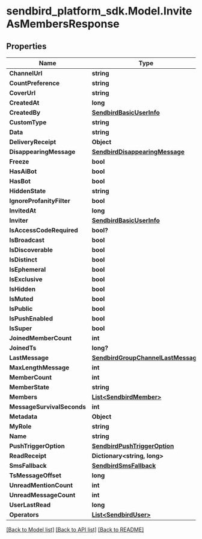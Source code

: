 
# sendbird_platform_sdk.Model.InviteAsMembersResponse

## Properties

Name | Type | Description | Notes
------------ | ------------- | ------------- | -------------
**ChannelUrl** | **string** |  | 
**CountPreference** | **string** |  | [optional] 
**CoverUrl** | **string** |  | [optional] 
**CreatedAt** | **long** |  | [optional] 
**CreatedBy** | [**SendbirdBasicUserInfo**](SendbirdBasicUserInfo.md) |  | [optional] 
**CustomType** | **string** |  | [optional] 
**Data** | **string** |  | [optional] 
**DeliveryReceipt** | **Object** |  | [optional] 
**DisappearingMessage** | [**SendbirdDisappearingMessage**](SendbirdDisappearingMessage.md) |  | [optional] 
**Freeze** | **bool** |  | [optional] 
**HasAiBot** | **bool** |  | [optional] 
**HasBot** | **bool** |  | [optional] 
**HiddenState** | **string** |  | [optional] 
**IgnoreProfanityFilter** | **bool** |  | [optional] 
**InvitedAt** | **long** |  | [optional] 
**Inviter** | [**SendbirdBasicUserInfo**](SendbirdBasicUserInfo.md) |  | [optional] 
**IsAccessCodeRequired** | **bool?** |  | [optional] 
**IsBroadcast** | **bool** |  | [optional] 
**IsDiscoverable** | **bool** |  | [optional] 
**IsDistinct** | **bool** |  | [optional] 
**IsEphemeral** | **bool** |  | [optional] 
**IsExclusive** | **bool** |  | [optional] 
**IsHidden** | **bool** |  | [optional] 
**IsMuted** | **bool** |  | [optional] 
**IsPublic** | **bool** |  | [optional] 
**IsPushEnabled** | **bool** |  | [optional] 
**IsSuper** | **bool** |  | [optional] 
**JoinedMemberCount** | **int** |  | [optional] 
**JoinedTs** | **long?** |  | [optional] 
**LastMessage** | [**SendbirdGroupChannelLastMessage**](SendbirdGroupChannelLastMessage.md) |  | [optional] 
**MaxLengthMessage** | **int** |  | [optional] 
**MemberCount** | **int** |  | [optional] 
**MemberState** | **string** |  | [optional] 
**Members** | [**List&lt;SendbirdMember&gt;**](SendbirdMember.md) |  | [optional] 
**MessageSurvivalSeconds** | **int** |  | [optional] 
**Metadata** | **Object** |  | [optional] 
**MyRole** | **string** |  | [optional] 
**Name** | **string** |  | [optional] 
**PushTriggerOption** | [**SendbirdPushTriggerOption**](SendbirdPushTriggerOption.md) |  | [optional] 
**ReadReceipt** | **Dictionary&lt;string, long&gt;** |  | [optional] 
**SmsFallback** | [**SendbirdSmsFallback**](SendbirdSmsFallback.md) |  | [optional] 
**TsMessageOffset** | **long** |  | [optional] 
**UnreadMentionCount** | **int** |  | [optional] 
**UnreadMessageCount** | **int** |  | [optional] 
**UserLastRead** | **long** |  | [optional] 
**Operators** | [**List&lt;SendbirdUser&gt;**](SendbirdUser.md) |  | [optional] 

[[Back to Model list]](../README.md#documentation-for-models)
[[Back to API list]](../README.md#documentation-for-api-endpoints)
[[Back to README]](../README.md)

